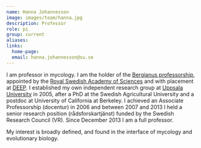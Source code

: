 ```yaml
---
name: Hanna Johannesson
image: images/team/hanna.jpg
description: Professor
role: pi
group: current
aliases:
links:
  home-page:
  email: hanna.johannesson@su.se
---
```


I am professor in mycology. I am the holder of the [Bergianus professorship](https://www.kva.se/en/about-us/organisation/institutes-and-academy-programmes/), appointed by the [Royal Swedish Academy of Sciences](https://www.kva.se/en/) and with placement at [DEEP](https://www.su.se/department-of-ecology-environment-and-plant-sciences/). I established my own independent research group at [Uppsala University](https://www.uu.se/en) in 2005, after a PhD at the Swedish Agricultural University and a postdoc at University of California at Berkeley. I achieved an Associate Professorship (docentur) in 2006 and between 2007 and 2013 I held a senior research position (rådsforskartjänst) funded by the Swedish Research Council (VR). Since December 2013 I am a full professor.

My interest is broadly defined, and found in the interface of mycology and evolutionary biology.